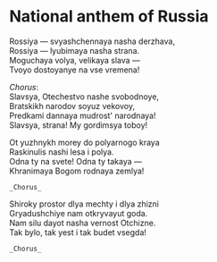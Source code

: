 # National anthem of Russia

Rossiya — svyashchennaya nasha derzhava,  
Rossiya — lyubimaya nasha strana.  
Moguchaya volya, velikaya slava —  
Tvoyo dostoyanye na vse vremena!

_Chorus_:  
Slavsya, Otechestvo nashe svobodnoye,  
Bratskikh narodov soyuz vekovoy,  
Predkami dannaya mudrost' narodnaya!  
Slavsya, strana! My gordimsya toboy!

Ot yuzhnykh morey do polyarnogo kraya  
Raskinulis nashi lesa i polya.  
Odna ty na svete! Odna ty takaya —  
Khranimaya Bogom rodnaya zemlya!

    _Chorus_

Shiroky prostor dlya mechty i dlya zhizni  
Gryadushchiye nam otkryvayut goda.  
Nam silu dayot nasha vernost Otchizne.  
Tak bylo, tak yest i tak budet vsegda!

    _Chorus_
